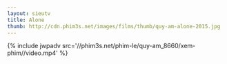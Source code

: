 ```yaml
---
layout: sieutv
title: Alone
thumb: http://cdn.phim3s.net/images/films/thumb/quy-am-alone-2015.jpg
---
```

{% include jwpadv src='//phim3s.net/phim-le/quy-am_8660/xem-phim//video.mp4' %}